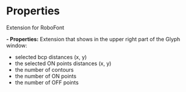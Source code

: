Properties
==========

Extension for RoboFont
<img url="https://github.com/sansplomb/Properties/blob/master/Properties.png"></img>

<b>- Properties:</b>  Extension that shows in the upper right part of the Glyph window:
- selected bcp distances (x, y) 
- the selected ON points distances (x, y) 
- the number of contours 
- the number of ON points 
- the number of OFF points
